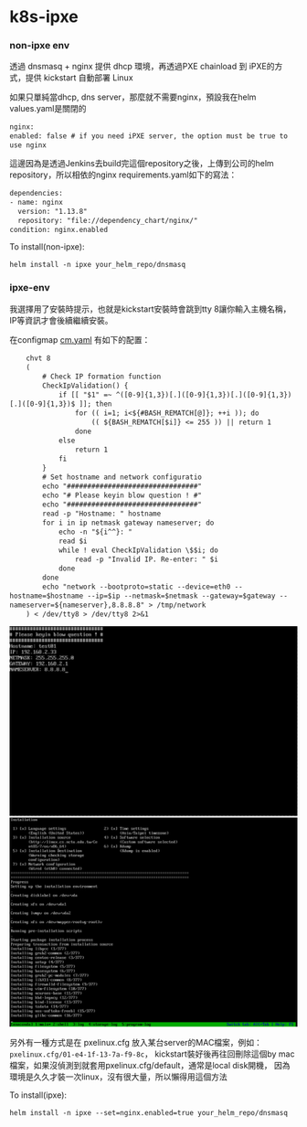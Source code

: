 # k8s-ipxe

### non-ipxe env

透過 dnsmasq + nginx 提供 dhcp 環境，再透過PXE chainload 到 iPXE的方式，提供 kickstart 自動部署 Linux

如果只單純當dhcp, dns server，那麼就不需要nginx，預設我在helm values.yaml是關閉的

```
nginx:
enabled: false # if you need iPXE server, the option must be true to use nginx
```

這邊因為是透過Jenkins去build完這個repository之後，上傳到公司的helm repository，所以相依的nginx requirements.yaml如下的寫法：

```
dependencies:
- name: nginx
  version: "1.13.8"
  repository: "file://dependency_chart/nginx/"
condition: nginx.enabled
```

To install(non-ipxe):

```
helm install -n ipxe your_helm_repo/dnsmasq
```

### ipxe-env

我選擇用了安裝時提示，也就是kickstart安裝時會跳到tty 8讓你輸入主機名稱，IP等資訊才會後續繼續安裝。

在configmap [cm.yaml](https://github.com/sayya9/k8s-ipxe/blob/master/helm/dnsmasq/dependency_chart/nginx/templates/cm.yaml) 有如下的配置：


```
    chvt 8
    (
        # Check IP formation function
        CheckIpValidation() {
            if [[ "$1" =~ ^([0-9]{1,3})[.]([0-9]{1,3})[.]([0-9]{1,3})[.]([0-9]{1,3})$ ]]; then
                for (( i=1; i<${#BASH_REMATCH[@]}; ++i )); do
                    (( ${BASH_REMATCH[$i]} <= 255 )) || return 1
                done
            else
                return 1
            fi
        }
        # Set hostname and network configuratio
        echo "################################"
        echo "# Please keyin blow question ! #"
        echo "################################"
        read -p "Hostname: " hostname
        for i in ip netmask gateway nameserver; do
            echo -n "${i^^}: "
            read $i
            while ! eval CheckIpValidation \$$i; do
                read -p "Invalid IP. Re-enter: " $i
            done
        done
        echo "network --bootproto=static --device=eth0 --hostname=$hostname --ip=$ip --netmask=$netmask --gateway=$gateway --nameserver=${nameserver},8.8.8.8" > /tmp/network
    ) < /dev/tty8 > /dev/tty8 2>&1
```

![kickstar1](images/k1.png)
![kickstar2](images/k2.png)

另外有一種方式是在 pxelinux.cfg 放入某台server的MAC檔案，例如：```pxelinux.cfg/01-e4-1f-13-7a-f9-8c```，
kickstart裝好後再往回刪除這個by mac檔案，如果沒偵測到就套用pxelinux.cfg/default，通常是local disk開機，
因為環境是久久才裝一次linux，沒有很大量，所以懶得用這個方法


To install(ipxe):

```
helm install -n ipxe --set=nginx.enabled=true your_helm_repo/dnsmasq
```
